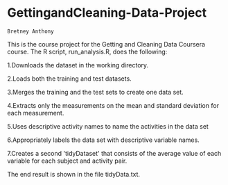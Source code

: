 # GettingandCleaning-Data-Project
    Bretney Anthony
    
This is the course project for the Getting and Cleaning Data Coursera course. The R script, run_analysis.R, does the following:

1.Downloads the dataset in the working directory.

2.Loads both the training and test datasets.

3.Merges the training and the test sets to create one data set.

4.Extracts only the measurements on the mean and standard deviation for each measurement. 

5.Uses descriptive activity names to name the activities in the data set

6.Appropriately labels the data set with descriptive variable names. 

7.Creates a second 'tidyDataset' that consists of the average value of each variable for each subject and activity pair.

The end result is shown in the file tidyData.txt.
